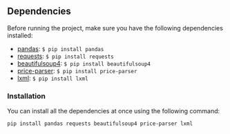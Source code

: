 ## Dependencies

Before running the project, make sure you have the following dependencies installed:

- [pandas](https://pandas.pydata.org/): `$ pip install pandas`
- [requests](https://docs.python-requests.org/): `$ pip install requests`
- [beautifulsoup4](https://www.crummy.com/software/BeautifulSoup/bs4/doc/): `$ pip install beautifulsoup4`
- [price-parser](https://pypi.org/project/price-parser/): `$ pip install price-parser`
- [lxml](https://lxml.de/): `$ pip install lxml`

### Installation

You can install all the dependencies at once using the following command:

```bash
pip install pandas requests beautifulsoup4 price-parser lxml
